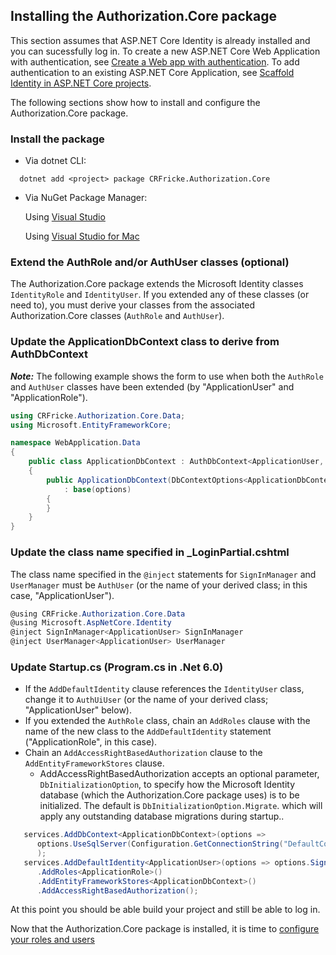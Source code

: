 ## Installing the Authorization.Core package

This section assumes that ASP.NET Core Identity is already installed and you can sucessfully log in. 
To create a new ASP.NET Core Web Application with authentication, see 
[Create a Web app with authentication](https://docs.microsoft.com/en-gb/aspnet/core/security/authentication/identity?view=aspnetcore-6.0&tabs=visual-studio#create-a-web-app-with-authentication).
To add authentication to an existing ASP.NET Core Application, see 
[Scaffold Identity in ASP.NET Core projects](https://docs.microsoft.com/en-gb/aspnet/core/security/authentication/scaffold-identity?view=aspnetcore-6.0&tabs=visual-studio#scaffold-identity-into-a-razor-project-without-existing-authorization).

The following sections show how to install and configure the Authorization.Core package.

### Install the package

- Via dotnet CLI:

```
  dotnet add <project> package CRFricke.Authorization.Core
```

- Via NuGet Package Manager:

    Using [Visual Studio](https://docs.microsoft.com/en-us/nuget/consume-packages/install-use-packages-visual-studio#find-and-install-a-package)

    Using [Visual Studio for Mac](https://docs.microsoft.com/en-us/visualstudio/mac/nuget-walkthrough?toc=%2Fnuget%2Ftoc.json&view=vsmac-2019#find-and-install-a-package)

### Extend the AuthRole and/or AuthUser classes (optional)

The Authorization.Core package extends the Microsoft Identity classes `IdentityRole` and 
`IdentityUser`. If you extended any of these classes (or need to), you must derive your 
classes from the associated Authorization.Core classes (`AuthRole` and `AuthUser`).

### Update the ApplicationDbContext class to derive from AuthDbContext

**_Note:_** The following example shows the form to use when both the `AuthRole` and `AuthUser` classes 
have been extended (by "ApplicationUser" and "ApplicationRole"). 

```csharp
using CRFricke.Authorization.Core.Data;
using Microsoft.EntityFrameworkCore;

namespace WebApplication.Data
{
    public class ApplicationDbContext : AuthDbContext<ApplicationUser, ApplicationRole>
    {
        public ApplicationDbContext(DbContextOptions<ApplicationDbContext> options)
            : base(options)
        {
        }
    }
}
```

### Update the class name specified in _LoginPartial.cshtml

The class name specified in the `@inject` statements for `SignInManager` and `UserManager` 
must be `AuthUser` (or the name of your derived class; in this case, "ApplicationUser").

```csharp
@using CRFricke.Authorization.Core.Data
@using Microsoft.AspNetCore.Identity
@inject SignInManager<ApplicationUser> SignInManager
@inject UserManager<ApplicationUser> UserManager
```

### Update Startup.cs (Program.cs in .Net 6.0)

- If the `AddDefaultIdentity` clause references the `IdentityUser` class, change it to `AuthUiUser` 
  (or the name of your derived class; "ApplicationUser" below).
- If you extended the `AuthRole` class, chain an `AddRoles` clause with the name of the new class 
  to the `AddDefaultIdentity` statement ("ApplicationRole", in this case).
- Chain an `AddAccessRightBasedAuthorization` clause to the `AddEntityFrameworkStores` clause.
  - AddAccessRightBasedAuthorization accepts an optional parameter, `DbInitializationOption`, to specify 
    how the Microsoft Identity database (which the Authorization.Core package uses) is to be initialized. 
    The default is `DbInitializationOption.Migrate`. which will apply any outstanding database migrations 
    during startup..

```csharp
   services.AddDbContext<ApplicationDbContext>(options =>
      options.UseSqlServer(Configuration.GetConnectionString("DefaultConnection"))
      );
   services.AddDefaultIdentity<ApplicationUser>(options => options.SignIn.RequireConfirmedAccount = true)
      .AddRoles<ApplicationRole>()
      .AddEntityFrameworkStores<ApplicationDbContext>()
      .AddAccessRightBasedAuthorization();
``` 

At this point you should be able build your project and still be able to log in.

Now that the Authorization.Core package is installed, it is time to 
[configure your roles and users](Configure-Core-Roles-and-Users.md)